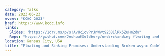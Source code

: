 ```yaml
---
category: Talks
date: 2023-06-23
event: "KCDC 2023"
href: https://www.kcdc.info
links:
  Slides: "https://1drv.ms/p/s!AvUc1cvPrJnWvt92381lRk5ZuHm2dw"
  Repo: "https://github.com/JoshuaKGoldberg/understanding-floating-and-sinking-promises"
location: Kansas City, USA
title: "Floating and Sinking Promises: Understanding Broken Async Code"
---
```

